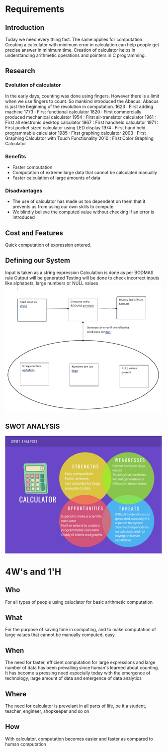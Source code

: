 # Requirements
## Introduction
  Today we need every thing fast. The same applies for computation. Creating a calculator with minimum error in calculation can help people get precise answer in minimum time.
  Creation of calculator helps in understanding arithmetic operations and pointers in C programming.
  
## Research
### Evolution of calculator
  In the early days, counting was done using fingers. However there is a limit when we use fingers to count. So mankind introduced the Abacus. Abacus is just the beginning of the   revolution in computation.
  1623 : First adding machine
  1773 : First functional calculator
  1820 : First commercially produced mechanical calculator
  1954 : First all-transistor calculator
  1961 : First all electronic desktop calculator
  1967 : First handheld calculator
  1971 : First pocket sized calculator using LED display
  1974 : First hand held programmable calculator
  1985 : First graphing calculator
  2003 : First Graphing Calculator with Touch Functionality
  2010 : First Color Graphing Calculator
  
### Benefits
  * Faster computation
  * Computation of extreme large data that cannot be calculated manually
  * Faster calculation of large amounts of data
  
### Disadvantages
  * The use of calculator has made us too dependent on them that it prevents us from using our own skills to compute
  * We blindly believe the computed value without checking if an error is introduced
 
## Cost and Features
  Quick computation of expression entered.
  
## Defining our System
  Input is taken as a string expression
  Calculation is done as per BODMAS rule
  Output will be generated
  Testing will be done to check incorrect inputs like alphabets, large numbers or NULL values
  ![Architecture](https://github.com/AnnaroseK/MiniProjectC/blob/main/1_Requirements/Architecture.PNG)
  
## SWOT ANALYSIS
  ![SWOT ANALYSIS](https://github.com/AnnaroseK/MiniProjectC/blob/main/1_Requirements/SWOT%20Analysis.png)
  
# 4W&#39;s and 1&#39;H

## Who
  For all types of people using caluclator for basic arithmetic computation

## What
  For the purpose of saving time in computing, and to make computation of large values that cannot be manually computed, easy.
  
## When
  The need for faster, efficient computation for large expressions and large number of data has been prevailing since human's learned about counting. It has become a pressing     need especially today with the emergence of technology, large amount of data and emergence of data analytics
  
## Where
  The need for calculator is prevelant in all parts of life, be it a student, teacher, engineer, shopkeeper and so on
  
## How
  With calculator, computation becomes easier and faster as compared to human computation
  
  
